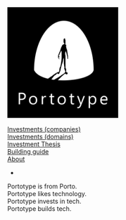 <img src="about/brand/logo-vertical-white-on-black.jpg" alt="portotype-logo" width="50%"/>  

[Investments (companies)](/angel/)  
[Investments (domains)](/domains/)  
[Investment Thesis](/thesis/)  
[Building guide](/guide/)  
[About](/about)  

-

Portotype is from Porto.  
Portotype likes technology.  
Portotype invests in tech.  
Portotype builds tech.  